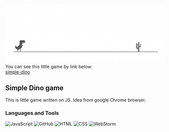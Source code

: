 [![header](https://github.com/laruse91/dino-game/blob/main/img/title.png?raw=true)](https://laruse91-dino1.web.app)  
You can see this little game by link below:  
[simple-dino](https://laruse91-dino1.web.app)  


## Simple Dino game

This is little game written on JS. Idea from google Chrome browser.  

### Languages and Tools


![JavaScript](https://img.shields.io/badge/-JavaScript-%23DAF7A6?style=flat-square&logo=javaScript&logoColor=%23607d8b 'JavaScript')
![GitHub](https://img.shields.io/badge/-GitHub-%23212121?style=flat-square&logo=gitHub 'GitHub')
![HTML](https://img.shields.io/badge/-HTML-%23ff8a65?style=flat-square&logo=html5&logoColor=white 'HTML')
![CSS](https://img.shields.io/badge/-CSS-%239575cd?style=flat-square&logo=css3&logoColor=white 'CSS')
![WebStorm](https://img.shields.io/badge/-WebStorm-%23607d8b?style=flat-square&logo=webstorm&logoColor=white 'WebStorm')

